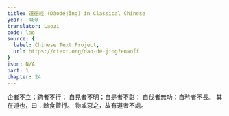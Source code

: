 ```yaml
---
title: 道德經 (Dàodéjīng) in Classical Chinese
year: -400
translator: Laozi
code: lao
source: {
  label: Chinese Text Project,
  url: https://ctext.org/dao-de-jing?en=off
}
isbn: N/A
part: 1
chapter: 24
---
```

企者不立；跨者不行；
自見者不明；自是者不彰；
自伐者無功；自矜者不長。
其在道也，曰：餘食贅行。
物或惡之，故有道者不處。